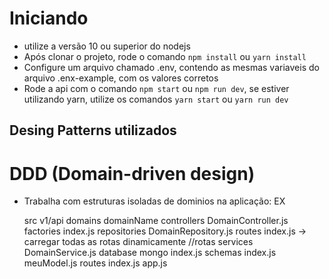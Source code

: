 # Iniciando
* utilize a versão 10 ou superior do nodejs
* Após clonar o projeto, rode o comando `npm install` ou `yarn install`
* Configure um arquivo chamado .env, contendo as mesmas variaveis do arquivo .enx-example, com os valores corretos
* Rode a api com o comando `npm start` ou `npm run dev`, se estiver utilizando yarn, utilize os comandos `yarn start` ou `yarn run dev`

## Desing Patterns utilizados
# DDD (Domain-driven design)
* Trabalha com estruturas isoladas de dominios na aplicação: EX
    
    src
        v1/api
            domains
                domainName
                    controllers
                        DomainController.js
                    factories
                        index.js
                    repositories
                        DomainRepository.js
                    routes
                        index.js -> carregar todas as rotas dinamicamente
                        //rotas
                    services
                        DomainService.js
        database
            mongo
                index.js
                schemas
                    index.js
                    meuModel.js
        routes
            index.js
        app.js    


